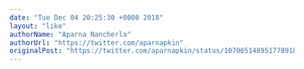 ```yaml
---
date: "Tue Dec 04 20:25:30 +0000 2018"
layout: "like"
authorName: "Aparna Nancherla"
authorUrl: "https://twitter.com/aparnapkin"
originalPost: "https://twitter.com/aparnapkin/status/1070051489517789184"
---
```

